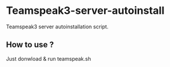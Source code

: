 # Teamspeak3-server-autoinstall
Teamspeak3 server autoinstallation script.
## How to use ?

Just donwload & run teamspeak.sh
